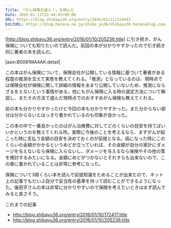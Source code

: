```yaml
---
Title: 「がん保険を疑え！」を読んだ
Date: 2016-01-11T22:44:43+09:00
URL: https://blog.shibayu36.org/entry/2016/01/11/224443
EditURL: https://blog.hatena.ne.jp/shiba_yu36/shibayu36.hatenablog.com/atom/entry/6653586347152650992
---
```


[http://blog.shibayu36.org/entry/2016/01/10/205236:title] に引き続き、がん保険についても知りたいので読んだ。前回の本が分かりやすかったので引き続き同じ著者の本を読んだ。

[asin:B0081MA4AK:detail]

この本はがん保険について、保険会社が公開している情報に基づいて著者がある程度の推測を交えて実態を教えてくれる。「推測」となっているのは、現時点では保険会社が保険に関して詳細の情報をあまり公開していないため、推測にならざるをえないという事情がある。他にもがん保険に入る時の選定方法について解説し、またその方法で選んだ現時点でのおすすめがん保険も教えてくれる。

前の本も分かりやすかったけど今回の本も分かりやすかった。また分からない部分は分からないとはっきり書かれているのも印象が良かった。


この本の中で一番良かったのはがん治療費に対してどのくらいの目安を持てばいいかというのを教えてくれる所。実際に今後のことを考えるなら、まずがんが起こった時に支払う金額の目安を決めておくのが前提となる。癌になった時にこのくらいの金額がかかるというめどが立っていれば、その金額が自分の家計にダメージを与えないなら保険に入らないし、ダメージを与えるなら保険やその他の策を検討するみたいになる。金額にめどがつかないとそれすらも出来ないので、この章に書かれていることは非常に参考になった。


保険について3冊くらい本を読んで前提知識をためることが出来たので、ネット上の記事でもだいぶ自分で妥当性の基準を持って読むことができるようになった。後田亨さんの本は非常に分かりやすいので保険を考えたいときはまず読んでみると良さそう。


これまでの記事
- http://blog.shibayu36.org/entry/2016/01/10/172417:title
- http://blog.shibayu36.org/entry/2016/01/10/205236:title

